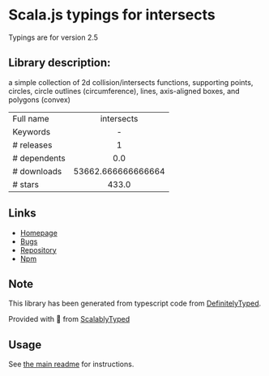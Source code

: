 
# Scala.js typings for intersects

Typings are for version 2.5

## Library description:
a simple collection of 2d collision/intersects functions, supporting points, circles, circle outlines (circumference), lines, axis-aligned boxes, and polygons (convex)

|                    |                 |
| ------------------ | :-------------: |
| Full name          | intersects |
| Keywords           | - |
| # releases         | 1 |
| # dependents       | 0.0 |
| # downloads        | 53662.666666666664 |
| # stars            | 433.0 |

## Links
- [Homepage](https://github.com/davidfig/intersects#readme)
- [Bugs](https://github.com/davidfig/intersects/issues)
- [Repository](https://github.com/davidfig/intersects)
- [Npm](https://www.npmjs.com/package/intersects)
    


## Note
This library has been generated from typescript code from [DefinitelyTyped](https://definitelytyped.org).

Provided with :purple_heart: from [ScalablyTyped](https://github.com/oyvindberg/ScalablyTyped)

## Usage
See [the main readme](../../readme.md) for instructions.


